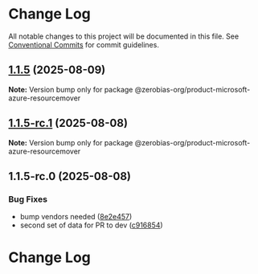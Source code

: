 # Change Log

All notable changes to this project will be documented in this file.
See [Conventional Commits](https://conventionalcommits.org) for commit guidelines.

## [1.1.5](https://github.com/zerobias-org/product/compare/@zerobias-org/product-microsoft-azure-resourcemover@1.1.5-rc.1...@zerobias-org/product-microsoft-azure-resourcemover@1.1.5) (2025-08-09)

**Note:** Version bump only for package @zerobias-org/product-microsoft-azure-resourcemover





## [1.1.5-rc.1](https://github.com/zerobias-org/product/compare/@zerobias-org/product-microsoft-azure-resourcemover@1.1.5-rc.0...@zerobias-org/product-microsoft-azure-resourcemover@1.1.5-rc.1) (2025-08-08)

**Note:** Version bump only for package @zerobias-org/product-microsoft-azure-resourcemover





## 1.1.5-rc.0 (2025-08-08)


### Bug Fixes

* bump vendors needed ([8e2e457](https://github.com/zerobias-org/product/commit/8e2e457e0b5d7141a05e8f2c178bc2854f2b7178))
* second set of data for PR to dev ([c916854](https://github.com/zerobias-org/product/commit/c916854bcf229b1c2042ffdea18472d66a061aaf))





# Change Log
